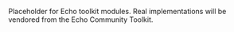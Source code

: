 Placeholder for Echo toolkit modules. Real implementations will be vendored from the Echo Community Toolkit.
